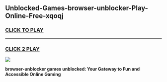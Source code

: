 
## Unblocked-Games-browser-unblocker-Play-Online-Free-xqoqj
<h3>
<a href="https://premium76.site?title=browser-unblocker&ref=26A">CLICK TO PLAY</a></h3>
<hr>

<h3>
<a href="https://premium76.site?title=browser-unblocker&ref=26A">CLICK 2 PLAY</a>
  
</h3>

<a href="https://premium76.site?title=browser-unblocker&ref=26A"><img src="https://clearcache.store/games.png"></a>


**browser-unblocker games unblocked: Your Gateway to Fun and Accessible Online Gaming**
